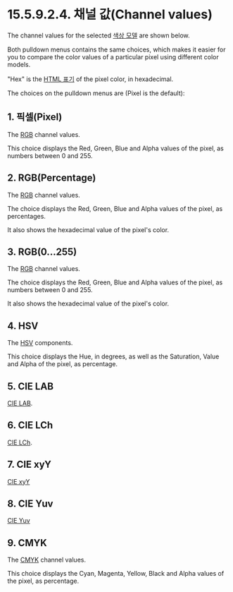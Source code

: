# 15.5.9.2.4. 채널 값(Channel values)
The channel values for the selected [색상 모델](./19-glossaryx-color_model.md) are shown below.

Both pulldown menus contains the same choices, which makes it easier for you to compare the color values of a particular pixel using different color models.

"Hex" is the [HTML 표기](./19-glossaryx-html_notation.md) of the pixel color, in hexadecimal.

The choices on the pulldown menus are (Pixel is the default):

## 1. 픽셀(Pixel)
The [RGB](./19-glossaryx-color_model_rgb.md) channel values.

This choice displays the Red, Green, Blue and Alpha values of the pixel, as numbers between 0 and 255.

## 2. RGB(Percentage)
The [RGB](./19-glossaryx-color_model_rgb.md) channel values.

The choice displays the Red, Green, Blue and Alpha values of the pixel, as percentages.

It also shows the hexadecimal value of the pixel's color.

## 3. RGB(0...255)
The [RGB](./19-glossaryx-color_model_rgb.md) channel values.

The choice displays the Red, Green, Blue and Alpha values of the pixel, as numbers between 0 and 255.

It also shows the hexadecimal value of the pixel's color.

## 4. HSV
The [HSV](./19-glossaryx-color_model_hsv.md) components.

This choice displays the Hue, in degrees, as well as the Saturation, Value and Alpha of the pixel, as percentage.

## 5. CIE LAB
[CIE LAB](./19-glossaryx-color_model_cie_lab.md).

## 6. CIE LCh
[CIE LCh](./19-glossaryx-color_model_cie_lch.md).

## 7. CIE xyY
[CIE xyY](./19-glossaryx-color_model_cie_xyy.md)

## 8. CIE Yuv
[CIE Yuv](./19-glossaryx-color_model_cie_Yuv.md)

## 9. CMYK
The [CMYK](./19-glossaryx-color_model_cmyk.md) channel values.

This choice displays the Cyan, Magenta, Yellow, Black and Alpha values of the pixel, as percentage.